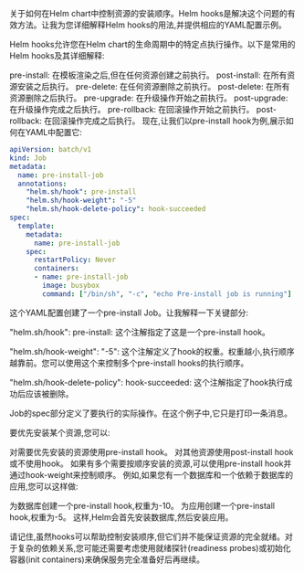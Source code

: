关于如何在Helm chart中控制资源的安装顺序。Helm hooks是解决这个问题的有效方法。让我为您详细解释Helm hooks的用法,并提供相应的YAML配置示例。

Helm hooks允许您在Helm chart的生命周期中的特定点执行操作。以下是常用的Helm hooks及其详细解释:

pre-install: 在模板渲染之后,但在任何资源创建之前执行。
post-install: 在所有资源安装之后执行。
pre-delete: 在任何资源删除之前执行。
post-delete: 在所有资源删除之后执行。
pre-upgrade: 在升级操作开始之前执行。
post-upgrade: 在升级操作完成之后执行。
pre-rollback: 在回滚操作开始之前执行。
post-rollback: 在回滚操作完成之后执行。
现在,让我们以pre-install hook为例,展示如何在YAML中配置它:
```yaml
apiVersion: batch/v1
kind: Job
metadata:
  name: pre-install-job
  annotations:
    "helm.sh/hook": pre-install
    "helm.sh/hook-weight": "-5"
    "helm.sh/hook-delete-policy": hook-succeeded
spec:
  template:
    metadata:
      name: pre-install-job
    spec:
      restartPolicy: Never
      containers:
      - name: pre-install-job
        image: busybox
        command: ["/bin/sh", "-c", "echo Pre-install job is running"]
```

这个YAML配置创建了一个pre-install Job。让我解释一下关键部分:

"helm.sh/hook": pre-install: 这个注解指定了这是一个pre-install hook。

"helm.sh/hook-weight": "-5": 这个注解定义了hook的权重。权重越小,执行顺序越靠前。您可以使用这个来控制多个pre-install hooks的执行顺序。

"helm.sh/hook-delete-policy": hook-succeeded: 这个注解指定了hook执行成功后应该被删除。

Job的spec部分定义了要执行的实际操作。在这个例子中,它只是打印一条消息。

要优先安装某个资源,您可以:

对需要优先安装的资源使用pre-install hook。
对其他资源使用post-install hook或不使用hook。
如果有多个需要按顺序安装的资源,可以使用pre-install hook并通过hook-weight来控制顺序。
例如,如果您有一个数据库和一个依赖于数据库的应用,您可以这样做:

为数据库创建一个pre-install hook,权重为-10。
为应用创建一个pre-install hook,权重为-5。
这样,Helm会首先安装数据库,然后安装应用。

请记住,虽然hooks可以帮助控制安装顺序,但它们并不能保证资源的完全就绪。对于复杂的依赖关系,您可能还需要考虑使用就绪探针(readiness probes)或初始化容器(init containers)来确保服务完全准备好后再继续。
